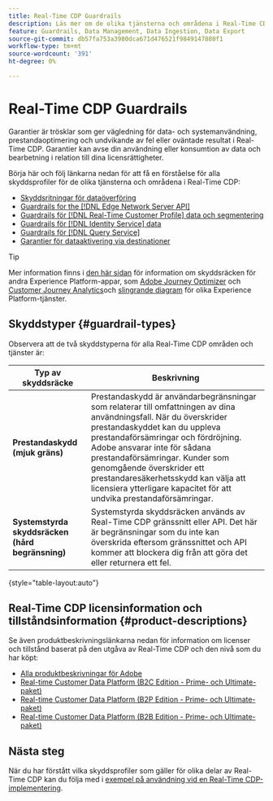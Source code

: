 ```yaml
---
title: Real-Time CDP Guardrails
description: Läs mer om de olika tjänsterna och områdena i Real-Time CDP.
feature: Guardrails, Data Management, Data Ingestion, Data Export
source-git-commit: db57fa753a3980dca671d476521f9849147880f1
workflow-type: tm+mt
source-wordcount: '391'
ht-degree: 0%

---
```


# Real-Time CDP Guardrails

Garantier är trösklar som ger vägledning för data- och systemanvändning, prestandaoptimering och undvikande av fel eller oväntade resultat i Real-Time CDP. Garantier kan avse din användning eller konsumtion av data och bearbetning i relation till dina licensrättigheter.

Börja här och följ länkarna nedan för att få en förståelse för alla skyddsprofiler för de olika tjänsterna och områdena i Real-Time CDP:

* [Skyddsritningar för dataöverföring](/help/ingestion/guardrails.md)
* [Guardrails for the [!DNL Edge Network Server API]](/help/server-api/guardrails.md)
* [Guardrails för [!DNL Real-Time Customer Profile] data och segmentering](/help/profile/guardrails.md)
* [Guardrails för [!DNL Identity Service] data](/help/identity-service/guardrails.md)
* [Guardrails för [!DNL Query Service]](/help/query-service/guardrails.md)
* [Garantier för dataaktivering via destinationer](/help/destinations/guardrails.md)

>[!TIP]
>
>Mer information finns i [den här sidan](https://experienceleague.adobe.com/docs/blueprints-learn/architecture/architecture-overview/deployment/guardrails.html) för information om skyddsräcken för andra Experience Platform-appar, som [Adobe Journey Optimizer](https://experienceleague.adobe.com/docs/journey-optimizer.html) och [Customer Journey Analytics](https://experienceleague.adobe.com/docs/customer-journey-analytics.html)och [slingrande diagram](https://experienceleague.adobe.com/docs/blueprints-learn/architecture/architecture-overview/deployment/guardrails.html?lang=en#end-to-end-latency-diagrams) för olika Experience Platform-tjänster.

## Skyddstyper {#guardrail-types}

Observera att de två skyddstyperna för alla Real-Time CDP områden och tjänster är:

| Typ av skyddsräcke | Beskrivning |
|----------|---------|
| **Prestandaskydd (mjuk gräns)** | Prestandaskydd är användarbegränsningar som relaterar till omfattningen av dina användningsfall. När du överskrider prestandaskyddet kan du uppleva prestandaförsämringar och fördröjning. Adobe ansvarar inte för sådana prestandaförsämringar. Kunder som genomgående överskrider ett prestandaresäkerhetsskydd kan välja att licensiera ytterligare kapacitet för att undvika prestandaförsämringar. |
| **Systemstyrda skyddsräcken (hård begränsning)** | Systemstyrda skyddsräcken används av Real-Time CDP gränssnitt eller API. Det här är begränsningar som du inte kan överskrida eftersom gränssnittet och API kommer att blockera dig från att göra det eller returnera ett fel. |

{style="table-layout:auto"}

## Real-Time CDP licensinformation och tillståndsinformation {#product-descriptions}

Se även produktbeskrivningslänkarna nedan för information om licenser och tillstånd baserat på den utgåva av Real-Time CDP och den nivå som du har köpt:

* [Alla produktbeskrivningar för Adobe](https://helpx.adobe.com/legal/product-descriptions.html)
* [Real-time Customer Data Platform (B2C Edition - Prime- och Ultimate-paket)](https://helpx.adobe.com/legal/product-descriptions/real-time-customer-data-platform-b2c-edition-prime-and-ultimate-packages.html)
* [Real-time Customer Data Platform (B2P Edition - Prime- och Ultimate-paket)](https://helpx.adobe.com/legal/product-descriptions/real-time-customer-data-platform-b2p-edition-prime-and-ultimate-packages.html)
* [Real-time Customer Data Platform (B2B Edition - Prime- och Ultimate-paket)](https://helpx.adobe.com/legal/product-descriptions/real-time-customer-data-platform-b2b-edition-prime-and-ultimate-packages.html)

## Nästa steg

När du har förstått vilka skyddsprofiler som gäller för olika delar av Real-Time CDP kan du följa med i [exempel på användning vid en Real-Time CDP-implementering](/help/rtcdp/get-started.md).
